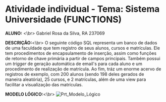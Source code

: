 # Atividade individual - Tema: Sistema Universidade (FUNCTIONS)

**ALUNO:** <\br>
Gabriel Rosa da Silva, RA 237069

**DESCRIÇÃO:**<\br>
O seguinte código SQL representa um banco de dados de uma faculdade que tem registro de seus alunos, cursos e matrículas. Ele tem procedimentos de encapsulamento de inserção, assim como funções de retorno de chave primária a partir de campos principais. Também possui um _trigger_ de geração automática de email's para cada aluno e um procedimento de realização de matrícula. Ao fim, tráz um enorme acervo de registros de exemplo, com 200 alunos (sendo 198 deles gerados de maneira aleatória), 25 cursos, e 2 matrículas, além de uma view para facilitar a visualização das matrículas.

**MODELO LÓGICO:**<\br>
![Prt_Modelo_Lógico](https://github.com/GabrielRosa835/Tarefa-Functions/assets/150252238/413caffa-f94f-49be-8f60-d116c9b76a63)

